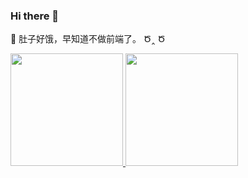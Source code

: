 ### Hi there 👋

🤔 肚子好饿，早知道不做前端了。 Ծ‸ Ծ 


<a href="https://github.com/mirai027">
  <img height="180rem" src="https://github-readme-stats.vercel.app/api?username=mirai027"/>
  <img height="180rem" src="https://github-readme-stats.vercel.app/api/top-langs/?username=mirai027&layout=compact"/>
</a>

<!--
**mirai027/mirai027** is a ✨ _special_ ✨ repository because its `README.md` (this file) appears on your GitHub profile.

Here are some ideas to get you started:

- 🔭 I’m currently working on ...
- 🌱 I’m currently learning ...
- 👯 I’m looking to collaborate on ...
- 🤔 I’m looking for help with ...
- 💬 Ask me about ...
- 📫 How to reach me: ...
- 😄 Pronouns: ...
- ⚡ Fun fact: ...
-->
